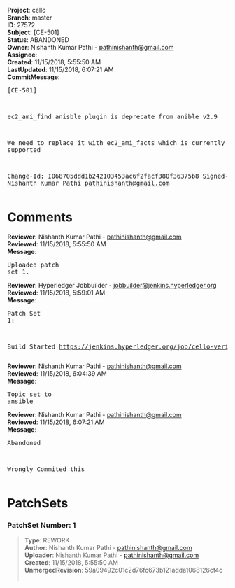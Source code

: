 <strong>Project</strong>: cello<br><strong>Branch</strong>: master<br><strong>ID</strong>: 27572<br><strong>Subject</strong>: [CE-501]<br><strong>Status</strong>: ABANDONED<br><strong>Owner</strong>: Nishanth Kumar Pathi - pathinishanth@gmail.com<br><strong>Assignee</strong>:<br><strong>Created</strong>: 11/15/2018, 5:55:50 AM<br><strong>LastUpdated</strong>: 11/15/2018, 6:07:21 AM<br><strong>CommitMessage</strong>:<br><pre>[CE-501]

ec2_ami_find anisble plugin is deprecate from anible v2.9

We need to replace it with ec2_ami_facts which is currently supported

Change-Id: I068705ddd1b242103453ac6f2facf380f36375b8
Signed-off-by: Nishanth Kumar Pathi <pathinishanth@gmail.com>
</pre><h1>Comments</h1><strong>Reviewer</strong>: Nishanth Kumar Pathi - pathinishanth@gmail.com<br><strong>Reviewed</strong>: 11/15/2018, 5:55:50 AM<br><strong>Message</strong>: <pre>Uploaded patch set 1.</pre><strong>Reviewer</strong>: Hyperledger Jobbuilder - jobbuilder@jenkins.hyperledger.org<br><strong>Reviewed</strong>: 11/15/2018, 5:59:01 AM<br><strong>Message</strong>: <pre>Patch Set 1:

Build Started https://jenkins.hyperledger.org/job/cello-verify-x86_64/994/</pre><strong>Reviewer</strong>: Nishanth Kumar Pathi - pathinishanth@gmail.com<br><strong>Reviewed</strong>: 11/15/2018, 6:04:39 AM<br><strong>Message</strong>: <pre>Topic set to ansible</pre><strong>Reviewer</strong>: Nishanth Kumar Pathi - pathinishanth@gmail.com<br><strong>Reviewed</strong>: 11/15/2018, 6:07:21 AM<br><strong>Message</strong>: <pre>Abandoned

Wrongly Commited this</pre><h1>PatchSets</h1><h3>PatchSet Number: 1</h3><blockquote><strong>Type</strong>: REWORK<br><strong>Author</strong>: Nishanth Kumar Pathi - pathinishanth@gmail.com<br><strong>Uploader</strong>: Nishanth Kumar Pathi - pathinishanth@gmail.com<br><strong>Created</strong>: 11/15/2018, 5:55:50 AM<br><strong>UnmergedRevision</strong>: 59a09492c01c2d76fc673b121adda1068126cf4c<br><br></blockquote>